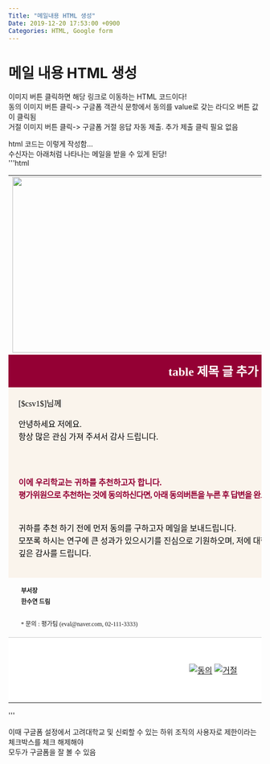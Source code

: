```yaml
---
Title: "메일내용 HTML 생성"
Date: 2019-12-20 17:53:00 +0900
Categories: HTML, Google form
---
```

# 메일 내용 HTML 생성
  
이미지 버튼 클릭하면 해당 링크로 이동하는 HTML 코드이다!  
동의 이미지 버튼 클릭-> 구글폼 객관식 문항에서 동의를 value로 갖는 라디오 버튼 값이 클릭됨  
거절 이미지 버튼 클릭-> 구글폼 거절 응답 자동 제출. 추가 제출 클릭 필요 없음  

html 코드는 이렇게 작성함...    
수신자는 아래처럼 나타나는 메일을 받을 수 있게 된당!  
'''html
<html xmlns="http://www.w3.org/1999/xhtml"><head><meta http-equiv="Content-Type" content="text/html; charset=EUC-KR">

<title>Untitled Document</title>
</head>
<body>
<table width="800" border="0" align="center" cellpadding="0" cellspacing="0">
  <tbody><tr>
    <td align="center"><img src="이미지 링크 복사 url" width="800" height="350"></td>
  </tr>
  <tr>
    <td height="65" style="background:#940034; text-align:center;font-size:24px; font-family:맑은 고딕, 돋움; color:#fff;"><strong>table 제목 글 추가</strong></td>
  </tr>
  <tr>
    <td style="padding:20px; line-height:25px; font-size:16px; font-family:맑은 고딕, 돋움; color:#000000; background:#faf4ec">
<!--메일 머지 시스템 사용. [$csv1$]는 엑셀의 2열을 가져옴-->
 [$csv1$]님께
 
<!--br은 줄바꿈. br 두번하면 두 줄 바꿈-->
안녕하세요 저에요.<br>
항상 많은 관심 가져 주셔서 감사 드립니다.<br><br>
<br>

<span style="font-size:16px; font-weight:bold; color:#940034 ">이에 우리학교는 귀하를
추천하고자 합니다.<br>
<span style="letter-spacing:-0.7px">평가위원으로 추천하는 것에 동의하신다면, 아래 동의버튼을 누른 후 답변을 완료해 주시면 
감사하겠습니다.</span></span><br>
<br>

귀하를 추천 하기 전에 먼저 동의를 구하고자 메일을 보내드립니다.<br>
모쪼록 하시는 연구에 큰 성과가 있으시기를 진심으로 기원하오며, 저에 대한 관심과 사랑에 <br>
깊은 감사를 드립니다.</td>
  </tr>
  <tr>
  	<td style="padding:15px 25px; line-height:22px;font-size:12px; font-family:맑은 고딕, 돋움; border-bottom:solid 1px #cccccc "><strong>부서장<br>
  	 한수연 드림</strong><br>
  	  <br>
* 문의 : 평가팀 (eval@naver.com, 02-111-3333)</td>
   </tr><tr>
   <!--이미지 두개를 나란히 버튼으로 사용하고자함(동의, 거절)
   동의 이미지를 클릭하면 동의 라디오 버튼이 클릭된 채 구글폼 이동, 거절 이미지를 클릭하면
   거절 응답이 자동 제출-->
    <td height="130" align="center" bgcolor="#FFFFFF"><a href="https://docs.google.com/forms/d/e/1FAIpQLSegimJKxVeAqcMEvIhmEB1zo8rl1sRc3RC0szr5TpPw56YjoA/viewform?usp=pp_url&amp;entry.1510818936=[$csv0$]&amp;entry.1537202802=yes" target="_blank"><img src="https://postfiles.pstatic.net/MjAxOTEyMThfMTAy/MDAxNTc2NjU5NzIyOTY5.pyKu4hQMZrOE-eKSxzrofKHqpIR5Fkyf5p-63fSCqssg.FciFwLyH4xWgTB3rem7G4bYHk0B5qYJgooq2BvYT2cAg.GIF.e0000505/btn1_1.gif?type=w966" alt="동의" border="0"></a>
    <a href="https://docs.google.com/forms/d/e/1FAIpQLSegimJKxVeAqcMEvIhmEB1zo8rl1sRc3RC0szr5TpPw56YjoA/formResponse?usp=pp_url&amp;entry.1510818936=[$csv0$]&amp;entry.1537202802=no" target="_blank"><img src="https://postfiles.pstatic.net/MjAxOTEyMThfMjg4/MDAxNTc2NjU5NzIyOTc2.Shd4RhX-ELztqZAWoEnoLCmPxGtq9wD1TM21_TQ51OMg.W8sApas80iHBMF8M4KbK1PM3dZUifoE8vshOn9pq3Nog.GIF.e0000505/btn2_1.gif?type=w966" alt="거절" border="0"></a></td>
  </tr>
</tbody></table>

</body></html>
'''

이때 구글폼 설정에서 고려대학교 및 신뢰할 수 있는 하위 조직의 사용자로 제한이라는 체크박스를 체크 해제해야  
모두가 구글폼을 잘 볼 수 있음  
  
